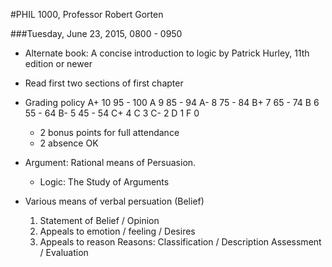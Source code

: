 #PHIL 1000, Professor Robert Gorten

###Tuesday, June 23, 2015, 0800 - 0950

* Alternate book: A concise introduction to logic by Patrick Hurley,
	11th edition or newer
	
* Read first two sections of first chapter

* Grading policy
	A+  10  95 - 100
	A    9  85 - 94
	A-   8  75 - 84
	B+   7  65 - 74
	B    6  55 - 64
	B-   5  45 - 54
	C+   4
	C    3
	C-   2
	D    1
	F    0
	
	* 2 bonus points for full attendance
	* 2 absence OK

* Argument: Rational means of Persuasion.
	* Logic: The Study of Arguments
* Various means of verbal persuation (Belief)
	1. Statement of Belief / Opinion
	2. Appeals to emotion / feeling / Desires
	3. Appeals to reason
		Reasons:
			Classification / Description
			Assessment / Evaluation
